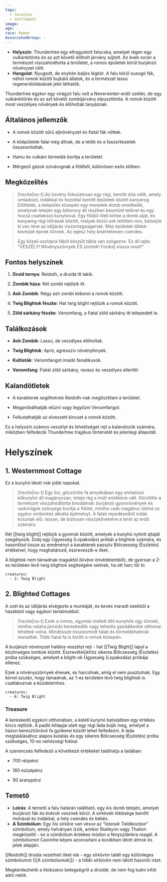 ```yaml
---
tags:
  - location
  - settlement
image: -
age: -
race: Human
AssociatedGroup: -
---
```



- **Helyszín**: Thundertree egy elhagyatott falucska, amelyet régen egy vulkánkitörés és az azt követő élőholt járvány sújtott. Az évek során a természet visszahódította a területet, a romos épületek körül burjánzó növényzet nőtt.
- **Hangulat**: Nyugodt, de enyhén baljós légkör. A falu körül susogó fák, néhol romok között bujkáló állatok, és a természet lassú regenerálódásának jelei láthatók.

Thundertree egykor egy virágzó falu volt a Neverwinter-erdő szélén, de egy vulkánkitörés és az azt követő zombijárvány elpusztította. A romok között most veszélyes növények és élőholtak tanyáznak.

## Általános jellemzők

- A romok között sűrű aljnövényzet és fiatal fák nőttek.
    
- A kőépületek falai még állnak, de a tetők és a faszerkezetek összeomlottak.
    
- Hamu és vulkáni törmelék borítja a területet.
    
- Mérgező gázok szivárognak a földből, különösen esős időben.
    

## Megközelítés

>[!recite|no-t]
>Az ösvény fokozatosan egy régi, benőtt úttá válik, amely omladozó, indákkal és bozóttal benőtt épületek között kanyarog. Előttetek, a település közepén egy meredek domb emelkedik, amelynek tetején egy kőtorony áll részben beomlott tetővel és egy hozzá csatlakozó kunyhóval. Egy földút öleli körbe a domb alját, és kanyarog régi kőházak között, melyek közül sok tetőtlen rom, belsejük ki van téve az időjárás viszontagságainak. Más épületek többé-kevésbé épnek tűnnek. Az egész hely kísértetiesen csendes.
>
>Egy közeli oszlopra fából készült tábla van szögezve. Ez áll rajta: "VESZÉLY! Növényszörnyek ÉS zombik! Fordulj vissza most!"

## Fontos helyszínek

1. **Druid tornya**: Reidoth, a druida itt lakik.
    
2. **Zombik háza**: Két zombi rejtőzik itt.
    
3. **Ash Zombik**: Négy ash zombi kóborol a romok között.
    
4. **Twig Blightok fészke**: Hat twig blight rejtőzik a romok között.
    
5. **Zöld sárkány fészke**: Venomfang, a fiatal zöld sárkány itt telepedett le.
    

## Találkozások

- **Ash Zombik**: Lassú, de veszélyes élőholtak.
    
- **Twig Blightok**: Apró, agresszív növénylények.
    
- **Kultisták**: Venomfangot imádó fanatikusok.
    
- **Venomfang**: Fiatal zöld sárkány, ravasz és veszélyes ellenfél.
    

## Kalandötletek

- A karakterek segíthetnek Reidoth-nak megtisztítani a területet.
    
- Megpróbálhatják elűzni vagy legyőzni Venomfangot.
    
- Felkutathatják az elveszett kincset a romok között.
    

Ez a helyszín számos veszélyt és lehetőséget rejt a kalandozók számára, miközben felfedezik Thundertree tragikus történetét és jelenlegi állapotát.


# Helyszínek

## 1. Westernmost Cottage

Ez a kunyhó látott már jobb napokat.

>[!recite|no-t] 
>Egy ősi, göcsörtös fa árnyékában egy omladozó kőkunyhó áll magányosan, teteje rég a múlt emlékévé vált. Körülötte a természet visszahódította birodalmát: burjánzó gyomnövények és vadvirágok szőnyege borítja a földet, mintha csak magához ölelné az egykor emberkéz alkotta építményt. A falak repedéseiből indák kúsznak elő, lassan, de biztosan visszakövetelve a teret az erdő számára.

Két [[twig blight]] rejtőzik a gyomok között, amelyek a kunyhó nyitott ajtaját szegélyezik. Dobj egy Ügyesség (Lopakodás) próbát a blightok számára, és hasonlítsd össze az eredményt a karakterek passzív Bölcsesség (Észlelés) értékeivel, hogy meghatározd, észreveszik-e őket.

A blightok nem támadnak maguktól (kivéve önvédelemből), de gyorsan a 2-es területen lévő twig blightok segítségére sietnek, ha ott harc tör ki.

```encounter
creatures:
  - 2: Twig Blight
```

## 2. Blighted Cottages

A szél és az időjárás elvégezte a munkáját, és kevés maradt ezekből a házakból vagy egykori tartalmukból.

>[!recite|no-t]
>Ezek a romos, egymás mellett álló kunyhók úgy tűnnek, mintha valaha jómódú kereskedők vagy tehetős gazdálkodók otthonai lehettek volna. Mindössze összeomlott falak és törmelékhalmok maradtak. Több fiatal fa is kinőtt a romok közepén.

A burjánzó növényzet halálos veszélyt rejt - hat [[Twig Blight]] lapul a közönséges lombok között. Észrevételükhöz sikeres Bölcsesség (Észlelés) próba szükséges, amelyet a blight-ok Ügyesség (Lopakodás) próbája ellenez.

Ezek a növényszörnyek éhesek, és harcolnak, amíg el nem pusztulnak. Egy körrel azután, hogy támadnak, az 1-es területen lévő twig blightok is csatlakoznak a küzdelemhez.

```encounter
creatures:
  - 6: Twig Blight
```

### Treasure

A kereskedő egykori otthonában, a keleti kunyhó belsejében egy értékes kincs rejtőzik. A padló kőlapjai alatt egy régi láda bújik meg, amelyet a házon keresztülnövő fa gyökerei között lehet felfedezni. A láda megtalálásához alapos kutatás és egy sikeres Bölcsesség (Észlelés) próba szükséges, 10-es nehézségi fokkal.

A szerencsés felfedező a következő értékeket találhatja a ládában:

- 700 rézpénz
    
- 160 ezüstpénz
    
- 90 aranypénz


## Temető
- **Leírás**: A temető a falu határán található, egy kis domb tetején, amelyet burjánzó fák és bokrok vesznek körül. A sírkövek többsége benőtt mohával és indákkal, a hely csendes és békés.
- **A Szimbólum**: Egy ősi sírkőre van vésve az _"Istenek Találkozása"_ szimbólum, amely halványan izzik, amikor Rialleynn vagy Thalion megközelíti - ez a szimbólum érdekes módon a fényszilánkra reagál. A szimbólumot Caoimhe képes azonosítani a korábban látott álmok és jelek alapján.

[[Reidoth]] druida vezetheti őket ide - egy sírkövön talált egy különleges szimbólumot ([[A szimbólumok]]) - a többi sírkövön nem látott hasonló írást.

Megkérdezhetik a titokzatos betegségről a druidát, de nem fog tudni infót adni nekik.